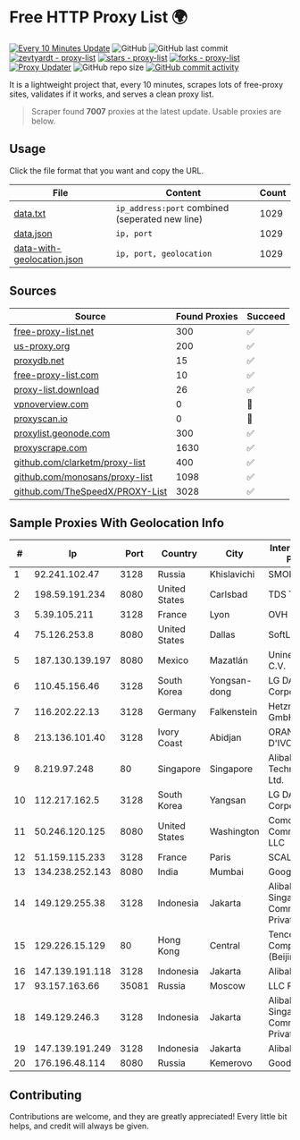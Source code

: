 
# Free HTTP Proxy List 🌍

[![Every 10 Minutes Update](https://github.com/mertguvencli/http-proxy-list/actions/workflows/main.yml/badge.svg?branch=main)](https://github.com/mertguvencli/http-proxy-list/actions/workflows/main.yml)
![GitHub](https://img.shields.io/github/license/mertguvencli/http-proxy-list)
![GitHub last commit](https://img.shields.io/github/last-commit/mertguvencli/http-proxy-list)
[![zevtyardt - proxy-list](https://img.shields.io/static/v1?label=zevtyardt&message=proxy-list&color=blue&logo=github)](https://github.com/zevtyardt/proxy-list "Go to GitHub repo")
[![stars - proxy-list](https://img.shields.io/github/stars/zevtyardt/proxy-list?style=social)](https://github.com/zevtyardt/proxy-list)
[![forks - proxy-list](https://img.shields.io/github/forks/zevtyardt/proxy-list?style=social)](https://github.com/zevtyardt/proxy-list)
[![Proxy Updater](https://github.com/zevtyardt/proxy-list/workflows/Proxy%20Updater/badge.svg)](https://github.com/zevtyardt/proxy-list/actions?query=workflow:"Proxy+Updater")
![GitHub repo size](https://img.shields.io/github/repo-size/zevtyardt/proxy-list)
[![GitHub commit activity](https://img.shields.io/github/commit-activity/m/zevtyardt/proxy-list?logo=commits)](https://github.com/zevtyardt/proxy-list/commits/main)

It is a lightweight project that, every 10 minutes, scrapes lots of free-proxy sites, validates if it works, and serves a clean proxy list.

> Scraper found **7007** proxies at the latest update. Usable proxies are below.

## Usage

Click the file format that you want and copy the URL.

|File|Content|Count|
|----|-------|-----|
|[data.txt](https://raw.githubusercontent.com/mertguvencli/http-proxy-list/main/proxy-list/data.txt)|`ip_address:port` combined (seperated new line)|1029|
|[data.json](https://raw.githubusercontent.com/mertguvencli/http-proxy-list/main/proxy-list/data.json)|`ip, port`|1029|
|[data-with-geolocation.json](https://raw.githubusercontent.com/mertguvencli/http-proxy-list/main/proxy-list/data-with-geolocation.json)|`ip, port, geolocation`|1029|

## Sources

|Source|Found Proxies|Succeed|
|------|-------------|-------|
|[free-proxy-list.net](https://free-proxy-list.net)|300|✅|
|[us-proxy.org](https://www.us-proxy.org)|200|✅|
|[proxydb.net](http://proxydb.net)|15|✅|
|[free-proxy-list.com](https://free-proxy-list.com/?page=&port=&type%5B%5D=http&type%5B%5D=https&up_time=0&search=Search)|10|✅|
|[proxy-list.download](https://www.proxy-list.download/HTTP)|26|✅|
|[vpnoverview.com](https://vpnoverview.com/privacy/anonymous-browsing/free-proxy-servers)|0|🚫|
|[proxyscan.io](https://www.proxyscan.io)|0|🚫|
|[proxylist.geonode.com](https://proxylist.geonode.com/api/proxy-list?limit=300&page=1&sort_by=lastChecked&sort_type=desc&protocols=http,https)|300|✅|
|[proxyscrape.com](https://api.proxyscrape.com/v2/?request=displayproxies&protocol=http&timeout=10000&country=all&ssl=all&anonymity=all)|1630|✅|
|[github.com/clarketm/proxy-list](https://raw.githubusercontent.com/clarketm/proxy-list/master/proxy-list-raw.txt)|400|✅|
|[github.com/monosans/proxy-list](https://raw.githubusercontent.com/monosans/proxy-list/main/proxies/http.txt)|1098|✅|
|[github.com/TheSpeedX/PROXY-List](https://raw.githubusercontent.com/TheSpeedX/PROXY-List/master/http.txt)|3028|✅|


## Sample Proxies With Geolocation Info

|#|Ip|Port|Country|City|Internet Service Provider|
|-|--|----|-------|----|-------------------------|
|1|92.241.102.47|3128|Russia|Khislavichi|SMOLTELECOM|
|2|198.59.191.234|8080|United States|Carlsbad|TDS TELECOM|
|3|5.39.105.211|3128|France|Lyon|OVH SAS|
|4|75.126.253.8|8080|United States|Dallas|SoftLayer|
|5|187.130.139.197|8080|Mexico|Mazatlán|Uninet S.A. de C.V.|
|6|110.45.156.46|3128|South Korea|Yongsan-dong|LG DACOM Corporation|
|7|116.202.22.13|3128|Germany|Falkenstein|Hetzner Online GmbH|
|8|213.136.101.40|3128|Ivory Coast|Abidjan|ORANGE COTE D'IVOIRE|
|9|8.219.97.248|80|Singapore|Singapore|Alibaba (US) Technology Co., Ltd.|
|10|112.217.162.5|3128|South Korea|Yangsan|LG DACOM Corporation|
|11|50.246.120.125|8080|United States|Washington|Comcast Cable Communications, LLC|
|12|51.159.115.233|3128|France|Paris|SCALEWAY|
|13|134.238.252.143|8080|India|Mumbai|Google LLC|
|14|149.129.255.38|3128|Indonesia|Jakarta|Alibaba.com Singapore E-Commerce Private Limited|
|15|129.226.15.129|80|Hong Kong|Central|Tencent Cloud Computing (Beijing) Co|
|16|147.139.191.118|3128|Indonesia|Jakarta|Alibaba.com LLC|
|17|93.157.163.66|35081|Russia|Moscow|LLC POWERNET|
|18|149.129.246.3|3128|Indonesia|Jakarta|Alibaba.com Singapore E-Commerce Private Limited|
|19|147.139.191.249|3128|Indonesia|Jakarta|Alibaba.com LLC|
|20|176.196.48.114|8080|Russia|Kemerovo|Goodline.info|



## Contributing

Contributions are welcome, and they are greatly appreciated! Every
little bit helps, and credit will always be given.

